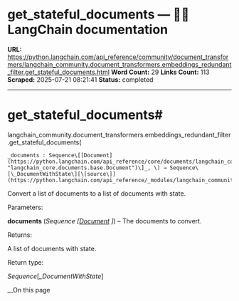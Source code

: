 # get_stateful_documents — 🦜🔗 LangChain  documentation

**URL:** https://python.langchain.com/api_reference/community/document_transformers/langchain_community.document_transformers.embeddings_redundant_filter.get_stateful_documents.html
**Word Count:** 29
**Links Count:** 113
**Scraped:** 2025-07-21 08:21:41
**Status:** completed

---

# get\_stateful\_documents\#

langchain\_community.document\_transformers.embeddings\_redundant\_filter.get\_stateful\_documents\(

    _documents : Sequence\[[Document](https://python.langchain.com/api_reference/core/documents/langchain_core.documents.base.Document.html#langchain_core.documents.base.Document "langchain_core.documents.base.Document")\]_, \) → Sequence\[\_DocumentWithState\][\[source\]](https://python.langchain.com/api_reference/_modules/langchain_community/document_transformers/embeddings_redundant_filter.html#get_stateful_documents)\#     

Convert a list of documents to a list of documents with state.

Parameters:     

**documents** \(_Sequence_ _\[_[_Document_](https://python.langchain.com/api_reference/core/documents/langchain_core.documents.base.Document.html#langchain_core.documents.base.Document "langchain_core.documents.base.Document") _\]_\) – The documents to convert.

Returns:     

A list of documents with state.

Return type:     

_Sequence_\[_\_DocumentWithState_\]

__On this page
